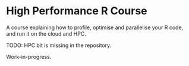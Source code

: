 # High Performance R Course

A course explaining how to profile, optimise and parallelise your R code, and run it on the cloud and HPC.

TODO: HPC bit is missing in the repository.

Work-in-progress.
